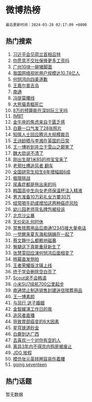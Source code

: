 # 微博热榜

`最后更新时间：2024-03-28 02:17:09 +0800`

## 热门搜索

1. [习近平会见荷兰首相吕特](https://m.weibo.cn/search?containerid=100103type%3D1%26t%3D10%26q%3D%23%E4%B9%A0%E8%BF%91%E5%B9%B3%E4%BC%9A%E8%A7%81%E8%8D%B7%E5%85%B0%E9%A6%96%E7%9B%B8%E5%90%95%E7%89%B9%23&stream_entry_id=51&isnewpage=1&extparam=seat%3D1%26filter_type%3Drealtimehot%26c_type%3D51%26stream_entry_id%3D51%26pos%3D0%26q%3D%2523%25E4%25B9%25A0%25E8%25BF%2591%25E5%25B9%25B3%25E4%25BC%259A%25E8%25A7%2581%25E8%258D%25B7%25E5%2585%25B0%25E9%25A6%2596%25E7%259B%25B8%25E5%2590%2595%25E7%2589%25B9%2523%26dgr%3D0%26cate%3D10103%26display_time%3D1711563428%26pre_seqid%3D171156342815002142126)
1. [你愿意不交社保换更多工资吗](https://m.weibo.cn/search?containerid=100103type%3D1%26t%3D10%26q%3D%23%E4%BD%A0%E6%84%BF%E6%84%8F%E4%B8%8D%E4%BA%A4%E7%A4%BE%E4%BF%9D%E6%8D%A2%E6%9B%B4%E5%A4%9A%E5%B7%A5%E8%B5%84%E5%90%97%23&stream_entry_id=31&isnewpage=1&extparam=seat%3D1%26realpos%3D1%26band_rank%3D1%26pos%3D0%26c_type%3D31%26cate%3D5001%26lcate%3D5001%26stream_entry_id%3D31%26filter_type%3Drealtimehot%26q%3D%2523%25E4%25BD%25A0%25E6%2584%25BF%25E6%2584%258F%25E4%25B8%258D%25E4%25BA%25A4%25E7%25A4%25BE%25E4%25BF%259D%25E6%258D%25A2%25E6%259B%25B4%25E5%25A4%259A%25E5%25B7%25A5%25E8%25B5%2584%25E5%2590%2597%2523%26flag%3D1%26dgr%3D0%26display_time%3D1711563428%26pre_seqid%3D171156342815002142126)
1. [广州10块一碗猪脚面](https://m.weibo.cn/search?containerid=100103type%3D1%26t%3D10%26q%3D%E5%B9%BF%E5%B7%9E10%E5%9D%97%E4%B8%80%E7%A2%97%E7%8C%AA%E8%84%9A%E9%9D%A2&stream_entry_id=31&isnewpage=1&extparam=seat%3D1%26realpos%3D2%26band_rank%3D2%26pos%3D1%26c_type%3D31%26cate%3D5001%26lcate%3D5001%26stream_entry_id%3D31%26filter_type%3Drealtimehot%26q%3D%25E5%25B9%25BF%25E5%25B7%259E10%25E5%259D%2597%25E4%25B8%2580%25E7%25A2%2597%25E7%258C%25AA%25E8%2584%259A%25E9%259D%25A2%26flag%3D2%26dgr%3D0%26display_time%3D1711563428%26pre_seqid%3D171156342815002142126)
1. [我国网络视听用户规模达10.74亿人](https://m.weibo.cn/search?containerid=100103type%3D1%26t%3D10%26q%3D%23%E6%88%91%E5%9B%BD%E7%BD%91%E7%BB%9C%E8%A7%86%E5%90%AC%E7%94%A8%E6%88%B7%E8%A7%84%E6%A8%A1%E8%BE%BE10.74%E4%BA%BF%E4%BA%BA%23&stream_entry_id=31&isnewpage=1&extparam=seat%3D1%26realpos%3D3%26band_rank%3D3%26pos%3D2%26c_type%3D31%26cate%3D5001%26lcate%3D5001%26stream_entry_id%3D31%26filter_type%3Drealtimehot%26q%3D%2523%25E6%2588%2591%25E5%259B%25BD%25E7%25BD%2591%25E7%25BB%259C%25E8%25A7%2586%25E5%2590%25AC%25E7%2594%25A8%25E6%2588%25B7%25E8%25A7%2584%25E6%25A8%25A1%25E8%25BE%25BE10.74%25E4%25BA%25BF%25E4%25BA%25BA%2523%26flag%3D0%26dgr%3D0%26display_time%3D1711563428%26pre_seqid%3D171156342815002142126)
1. [何悯鸿向四美道歉](https://m.weibo.cn/search?containerid=100103type%3D1%26t%3D10%26q%3D%23%E4%BD%95%E6%82%AF%E9%B8%BF%E5%90%91%E5%9B%9B%E7%BE%8E%E9%81%93%E6%AD%89%23&stream_entry_id=31&isnewpage=1&extparam=seat%3D1%26realpos%3D4%26band_rank%3D4%26pos%3D3%26c_type%3D31%26cate%3D5001%26lcate%3D5001%26stream_entry_id%3D31%26filter_type%3Drealtimehot%26q%3D%2523%25E4%25BD%2595%25E6%2582%25AF%25E9%25B8%25BF%25E5%2590%2591%25E5%259B%259B%25E7%25BE%258E%25E9%2581%2593%25E6%25AD%2589%2523%26flag%3D1%26dgr%3D0%26display_time%3D1711563428%26pre_seqid%3D171156342815002142126)
1. [王嘉尔普吉岛](https://m.weibo.cn/search?containerid=100103type%3D1%26t%3D10%26q%3D%E7%8E%8B%E5%98%89%E5%B0%94%E6%99%AE%E5%90%89%E5%B2%9B&stream_entry_id=31&isnewpage=1&extparam=seat%3D1%26realpos%3D5%26band_rank%3D5%26pos%3D4%26c_type%3D31%26cate%3D5001%26lcate%3D5001%26stream_entry_id%3D31%26filter_type%3Drealtimehot%26q%3D%25E7%258E%258B%25E5%2598%2589%25E5%25B0%2594%25E6%2599%25AE%25E5%2590%2589%25E5%25B2%259B%26flag%3D2%26dgr%3D0%26display_time%3D1711563428%26pre_seqid%3D171156342815002142126)
1. [南通](https://m.weibo.cn/search?containerid=100103type%3D1%26t%3D10%26q%3D%E5%8D%97%E9%80%9A&stream_entry_id=31&isnewpage=1&extparam=seat%3D1%26realpos%3D6%26band_rank%3D6%26pos%3D5%26c_type%3D31%26cate%3D5001%26lcate%3D5001%26stream_entry_id%3D31%26filter_type%3Drealtimehot%26q%3D%25E5%258D%2597%25E9%2580%259A%26flag%3D16%26dgr%3D0%26display_time%3D1711563428%26pre_seqid%3D171156342815002142126)
1. [冯提莫腰线](https://m.weibo.cn/search?containerid=100103type%3D1%26t%3D10%26q%3D%23%E5%86%AF%E6%8F%90%E8%8E%AB%E8%85%B0%E7%BA%BF%23&stream_entry_id=31&isnewpage=1&extparam=seat%3D1%26realpos%3D7%26band_rank%3D7%26pos%3D6%26c_type%3D31%26cate%3D5001%26lcate%3D5001%26stream_entry_id%3D31%26filter_type%3Drealtimehot%26q%3D%2523%25E5%2586%25AF%25E6%258F%2590%25E8%258E%25AB%25E8%2585%25B0%25E7%25BA%25BF%2523%26flag%3D2%26dgr%3D0%26display_time%3D1711563428%26pre_seqid%3D171156342815002142126)
1. [大熊猫青糍死亡](https://m.weibo.cn/search?containerid=100103type%3D1%26t%3D10%26q%3D%23%E5%A4%A7%E7%86%8A%E7%8C%AB%E9%9D%92%E7%B3%8D%E6%AD%BB%E4%BA%A1%23&stream_entry_id=31&isnewpage=1&extparam=seat%3D1%26realpos%3D8%26band_rank%3D8%26pos%3D7%26c_type%3D31%26cate%3D5001%26lcate%3D5001%26stream_entry_id%3D31%26filter_type%3Drealtimehot%26q%3D%2523%25E5%25A4%25A7%25E7%2586%258A%25E7%258C%25AB%25E9%259D%2592%25E7%25B3%258D%25E6%25AD%25BB%25E4%25BA%25A1%2523%26flag%3D2%26dgr%3D0%26display_time%3D1711563428%26pre_seqid%3D171156342815002142126)
1. [8万的预算能在深圳玩三天吗](https://m.weibo.cn/search?containerid=100103type%3D1%26t%3D10%26q%3D8%E4%B8%87%E7%9A%84%E9%A2%84%E7%AE%97%E8%83%BD%E5%9C%A8%E6%B7%B1%E5%9C%B3%E7%8E%A9%E4%B8%89%E5%A4%A9%E5%90%97&stream_entry_id=31&isnewpage=1&extparam=seat%3D1%26realpos%3D9%26band_rank%3D9%26pos%3D8%26c_type%3D31%26cate%3D5001%26lcate%3D5001%26stream_entry_id%3D31%26filter_type%3Drealtimehot%26q%3D8%25E4%25B8%2587%25E7%259A%2584%25E9%25A2%2584%25E7%25AE%2597%25E8%2583%25BD%25E5%259C%25A8%25E6%25B7%25B1%25E5%259C%25B3%25E7%258E%25A9%25E4%25B8%2589%25E5%25A4%25A9%25E5%2590%2597%26flag%3D2%26dgr%3D0%26display_time%3D1711563428%26pre_seqid%3D171156342815002142126)
1. [IMBT](https://m.weibo.cn/search?containerid=100103type%3D1%26t%3D10%26q%3DIMBT&stream_entry_id=31&isnewpage=1&extparam=seat%3D1%26realpos%3D10%26band_rank%3D10%26pos%3D9%26c_type%3D31%26cate%3D5001%26lcate%3D5001%26stream_entry_id%3D31%26filter_type%3Drealtimehot%26q%3DIMBT%26flag%3D1%26dgr%3D0%26display_time%3D1711563428%26pre_seqid%3D171156342815002142126)
1. [金牛座的焦虑来自于匮乏感](https://m.weibo.cn/search?containerid=100103type%3D1%26t%3D10%26q%3D%23%E9%87%91%E7%89%9B%E5%BA%A7%E7%9A%84%E7%84%A6%E8%99%91%E6%9D%A5%E8%87%AA%E4%BA%8E%E5%8C%AE%E4%B9%8F%E6%84%9F%23&stream_entry_id=31&isnewpage=1&extparam=seat%3D1%26realpos%3D11%26band_rank%3D11%26pos%3D10%26c_type%3D31%26cate%3D5001%26lcate%3D5001%26stream_entry_id%3D31%26filter_type%3Drealtimehot%26q%3D%2523%25E9%2587%2591%25E7%2589%259B%25E5%25BA%25A7%25E7%259A%2584%25E7%2584%25A6%25E8%2599%2591%25E6%259D%25A5%25E8%2587%25AA%25E4%25BA%258E%25E5%258C%25AE%25E4%25B9%258F%25E6%2584%259F%2523%26flag%3D0%26dgr%3D0%26display_time%3D1711563428%26pre_seqid%3D171156342815002142126)
1. [白鹿一口气发了28张照片](https://m.weibo.cn/search?containerid=100103type%3D1%26t%3D10%26q%3D%23%E7%99%BD%E9%B9%BF%E4%B8%80%E5%8F%A3%E6%B0%94%E5%8F%91%E4%BA%8628%E5%BC%A0%E7%85%A7%E7%89%87%23&stream_entry_id=31&isnewpage=1&extparam=seat%3D1%26realpos%3D12%26band_rank%3D12%26pos%3D11%26c_type%3D31%26cate%3D5001%26lcate%3D5001%26stream_entry_id%3D31%26filter_type%3Drealtimehot%26q%3D%2523%25E7%2599%25BD%25E9%25B9%25BF%25E4%25B8%2580%25E5%258F%25A3%25E6%25B0%2594%25E5%258F%2591%25E4%25BA%258628%25E5%25BC%25A0%25E7%2585%25A7%25E7%2589%2587%2523%26flag%3D2%26dgr%3D0%26display_time%3D1711563428%26pre_seqid%3D171156342815002142126)
1. [知情人士回应腾讯大规模裁员](https://m.weibo.cn/search?containerid=100103type%3D1%26t%3D10%26q%3D%23%E7%9F%A5%E6%83%85%E4%BA%BA%E5%A3%AB%E5%9B%9E%E5%BA%94%E8%85%BE%E8%AE%AF%E5%A4%A7%E8%A7%84%E6%A8%A1%E8%A3%81%E5%91%98%23&stream_entry_id=31&isnewpage=1&extparam=seat%3D1%26realpos%3D13%26band_rank%3D13%26pos%3D12%26c_type%3D31%26cate%3D5001%26lcate%3D5001%26stream_entry_id%3D31%26filter_type%3Drealtimehot%26q%3D%2523%25E7%259F%25A5%25E6%2583%2585%25E4%25BA%25BA%25E5%25A3%25AB%25E5%259B%259E%25E5%25BA%2594%25E8%2585%25BE%25E8%25AE%25AF%25E5%25A4%25A7%25E8%25A7%2584%25E6%25A8%25A1%25E8%25A3%2581%25E5%2591%2598%2523%26flag%3D2%26dgr%3D0%26display_time%3D1711563428%26pre_seqid%3D171156342815002142126)
1. [王诗龄晒与李湘在英国的日常](https://m.weibo.cn/search?containerid=100103type%3D1%26t%3D10%26q%3D%23%E7%8E%8B%E8%AF%97%E9%BE%84%E6%99%92%E4%B8%8E%E6%9D%8E%E6%B9%98%E5%9C%A8%E8%8B%B1%E5%9B%BD%E7%9A%84%E6%97%A5%E5%B8%B8%23&stream_entry_id=31&isnewpage=1&extparam=seat%3D1%26realpos%3D14%26band_rank%3D14%26pos%3D13%26c_type%3D31%26cate%3D5001%26lcate%3D5001%26stream_entry_id%3D31%26filter_type%3Drealtimehot%26q%3D%2523%25E7%258E%258B%25E8%25AF%2597%25E9%25BE%2584%25E6%2599%2592%25E4%25B8%258E%25E6%259D%258E%25E6%25B9%2598%25E5%259C%25A8%25E8%258B%25B1%25E5%259B%25BD%25E7%259A%2584%25E6%2597%25A5%25E5%25B8%25B8%2523%26flag%3D2%26dgr%3D0%26display_time%3D1711563428%26pre_seqid%3D171156342815002142126)
1. [王一博听到并立于雪山之巅笑了](https://m.weibo.cn/search?containerid=100103type%3D1%26t%3D10%26q%3D%23%E7%8E%8B%E4%B8%80%E5%8D%9A%E5%90%AC%E5%88%B0%E5%B9%B6%E7%AB%8B%E4%BA%8E%E9%9B%AA%E5%B1%B1%E4%B9%8B%E5%B7%85%E7%AC%91%E4%BA%86%23&stream_entry_id=31&isnewpage=1&extparam=seat%3D1%26realpos%3D15%26band_rank%3D15%26pos%3D14%26c_type%3D31%26cate%3D5001%26lcate%3D5001%26stream_entry_id%3D31%26filter_type%3Drealtimehot%26q%3D%2523%25E7%258E%258B%25E4%25B8%2580%25E5%258D%259A%25E5%2590%25AC%25E5%2588%25B0%25E5%25B9%25B6%25E7%25AB%258B%25E4%25BA%258E%25E9%259B%25AA%25E5%25B1%25B1%25E4%25B9%258B%25E5%25B7%2585%25E7%25AC%2591%25E4%25BA%2586%2523%26flag%3D0%26dgr%3D0%26display_time%3D1711563428%26pre_seqid%3D171156342815002142126)
1. [魏大勋说不清了](https://m.weibo.cn/search?containerid=100103type%3D1%26t%3D10%26q%3D%23%E9%AD%8F%E5%A4%A7%E5%8B%8B%E8%AF%B4%E4%B8%8D%E6%B8%85%E4%BA%86%23&stream_entry_id=31&isnewpage=1&extparam=seat%3D1%26realpos%3D16%26band_rank%3D16%26pos%3D15%26c_type%3D31%26cate%3D5001%26lcate%3D5001%26stream_entry_id%3D31%26filter_type%3Drealtimehot%26q%3D%2523%25E9%25AD%258F%25E5%25A4%25A7%25E5%258B%258B%25E8%25AF%25B4%25E4%25B8%258D%25E6%25B8%2585%25E4%25BA%2586%2523%26flag%3D2%26dgr%3D0%26display_time%3D1711563428%26pre_seqid%3D171156342815002142126)
1. [刚出生就1米85的帅宝宝来了](https://m.weibo.cn/search?containerid=100103type%3D1%26t%3D10%26q%3D%23%E5%88%9A%E5%87%BA%E7%94%9F%E5%B0%B11%E7%B1%B385%E7%9A%84%E5%B8%85%E5%AE%9D%E5%AE%9D%E6%9D%A5%E4%BA%86%23&stream_entry_id=31&isnewpage=1&extparam=seat%3D1%26realpos%3D17%26band_rank%3D17%26pos%3D16%26c_type%3D31%26cate%3D5001%26lcate%3D5001%26stream_entry_id%3D31%26filter_type%3Drealtimehot%26q%3D%2523%25E5%2588%259A%25E5%2587%25BA%25E7%2594%259F%25E5%25B0%25B11%25E7%25B1%25B385%25E7%259A%2584%25E5%25B8%2585%25E5%25AE%259D%25E5%25AE%259D%25E6%259D%25A5%25E4%25BA%2586%2523%26flag%3D32768%26dgr%3D0%26display_time%3D1711563428%26pre_seqid%3D171156342815002142126)
1. [老邪吐槽追风者 翻车](https://m.weibo.cn/search?containerid=100103type%3D1%26t%3D10%26q%3D%E8%80%81%E9%82%AA%E5%90%90%E6%A7%BD%E8%BF%BD%E9%A3%8E%E8%80%85+%E7%BF%BB%E8%BD%A6&stream_entry_id=31&isnewpage=1&extparam=seat%3D1%26realpos%3D18%26band_rank%3D18%26pos%3D17%26c_type%3D31%26cate%3D5001%26lcate%3D5001%26stream_entry_id%3D31%26filter_type%3Drealtimehot%26q%3D%25E8%2580%2581%25E9%2582%25AA%25E5%2590%2590%25E6%25A7%25BD%25E8%25BF%25BD%25E9%25A3%258E%25E8%2580%2585%2520%25E7%25BF%25BB%25E8%25BD%25A6%26flag%3D0%26dgr%3D0%26display_time%3D1711563428%26pre_seqid%3D171156342815002142126)
1. [全国研究生招生6年增幅超6成](https://m.weibo.cn/search?containerid=100103type%3D1%26t%3D10%26q%3D%23%E5%85%A8%E5%9B%BD%E7%A0%94%E7%A9%B6%E7%94%9F%E6%8B%9B%E7%94%9F6%E5%B9%B4%E5%A2%9E%E5%B9%85%E8%B6%856%E6%88%90%23&stream_entry_id=31&isnewpage=1&extparam=seat%3D1%26realpos%3D19%26band_rank%3D19%26pos%3D18%26c_type%3D31%26cate%3D5001%26lcate%3D5001%26stream_entry_id%3D31%26filter_type%3Drealtimehot%26q%3D%2523%25E5%2585%25A8%25E5%259B%25BD%25E7%25A0%2594%25E7%25A9%25B6%25E7%2594%259F%25E6%258B%259B%25E7%2594%259F6%25E5%25B9%25B4%25E5%25A2%259E%25E5%25B9%2585%25E8%25B6%25856%25E6%2588%2590%2523%26flag%3D0%26dgr%3D0%26display_time%3D1711563428%26pre_seqid%3D171156342815002142126)
1. [极限挑战](https://m.weibo.cn/search?containerid=100103type%3D1%26t%3D10%26q%3D%E6%9E%81%E9%99%90%E6%8C%91%E6%88%98&stream_entry_id=31&isnewpage=1&extparam=seat%3D1%26realpos%3D20%26band_rank%3D20%26pos%3D19%26c_type%3D31%26cate%3D5001%26lcate%3D5001%26stream_entry_id%3D31%26filter_type%3Drealtimehot%26q%3D%25E6%259E%2581%25E9%2599%2590%25E6%258C%2591%25E6%2588%2598%26flag%3D2%26dgr%3D0%26display_time%3D1711563428%26pre_seqid%3D171156342815002142126)
1. [尿毒症都是拖出来的吗](https://m.weibo.cn/search?containerid=100103type%3D1%26t%3D10%26q%3D%23%E5%B0%BF%E6%AF%92%E7%97%87%E9%83%BD%E6%98%AF%E6%8B%96%E5%87%BA%E6%9D%A5%E7%9A%84%E5%90%97%23&stream_entry_id=31&isnewpage=1&extparam=seat%3D1%26realpos%3D21%26band_rank%3D21%26pos%3D20%26c_type%3D31%26cate%3D5001%26lcate%3D5001%26stream_entry_id%3D31%26filter_type%3Drealtimehot%26q%3D%2523%25E5%25B0%25BF%25E6%25AF%2592%25E7%2597%2587%25E9%2583%25BD%25E6%2598%25AF%25E6%258B%2596%25E5%2587%25BA%25E6%259D%25A5%25E7%259A%2584%25E5%2590%2597%2523%26flag%3D1%26dgr%3D0%26display_time%3D1711563428%26pre_seqid%3D171156342815002142126)
1. [韩国高中生向女老师保温杯注入精液](https://m.weibo.cn/search?containerid=100103type%3D1%26t%3D10%26q%3D%23%E9%9F%A9%E5%9B%BD%E9%AB%98%E4%B8%AD%E7%94%9F%E5%90%91%E5%A5%B3%E8%80%81%E5%B8%88%E4%BF%9D%E6%B8%A9%E6%9D%AF%E6%B3%A8%E5%85%A5%E7%B2%BE%E6%B6%B2%23&stream_entry_id=31&isnewpage=1&extparam=seat%3D1%26realpos%3D22%26band_rank%3D22%26pos%3D21%26c_type%3D31%26cate%3D5001%26lcate%3D5001%26stream_entry_id%3D31%26filter_type%3Drealtimehot%26q%3D%2523%25E9%259F%25A9%25E5%259B%25BD%25E9%25AB%2598%25E4%25B8%25AD%25E7%2594%259F%25E5%2590%2591%25E5%25A5%25B3%25E8%2580%2581%25E5%25B8%2588%25E4%25BF%259D%25E6%25B8%25A9%25E6%259D%25AF%25E6%25B3%25A8%25E5%2585%25A5%25E7%25B2%25BE%25E6%25B6%25B2%2523%26flag%3D0%26dgr%3D0%26display_time%3D1711563428%26pre_seqid%3D171156342815002142126)
1. [男方准备10万彩礼女方要30万](https://m.weibo.cn/search?containerid=100103type%3D1%26t%3D10%26q%3D%23%E7%94%B7%E6%96%B9%E5%87%86%E5%A4%8710%E4%B8%87%E5%BD%A9%E7%A4%BC%E5%A5%B3%E6%96%B9%E8%A6%8130%E4%B8%87%23&stream_entry_id=31&isnewpage=1&extparam=seat%3D1%26realpos%3D23%26band_rank%3D23%26pos%3D22%26c_type%3D31%26cate%3D5001%26lcate%3D5001%26stream_entry_id%3D31%26filter_type%3Drealtimehot%26q%3D%2523%25E7%2594%25B7%25E6%2596%25B9%25E5%2587%2586%25E5%25A4%258710%25E4%25B8%2587%25E5%25BD%25A9%25E7%25A4%25BC%25E5%25A5%25B3%25E6%2596%25B9%25E8%25A6%258130%25E4%25B8%2587%2523%26flag%3D0%26dgr%3D0%26display_time%3D1711563428%26pre_seqid%3D171156342815002142126)
1. [经常喝牛奶或增加这两种癌症风险](https://m.weibo.cn/search?containerid=100103type%3D1%26t%3D10%26q%3D%23%E7%BB%8F%E5%B8%B8%E5%96%9D%E7%89%9B%E5%A5%B6%E6%88%96%E5%A2%9E%E5%8A%A0%E8%BF%99%E4%B8%A4%E7%A7%8D%E7%99%8C%E7%97%87%E9%A3%8E%E9%99%A9%23&stream_entry_id=31&isnewpage=1&extparam=seat%3D1%26realpos%3D24%26band_rank%3D24%26pos%3D23%26c_type%3D31%26cate%3D5001%26lcate%3D5001%26stream_entry_id%3D31%26filter_type%3Drealtimehot%26q%3D%2523%25E7%25BB%258F%25E5%25B8%25B8%25E5%2596%259D%25E7%2589%259B%25E5%25A5%25B6%25E6%2588%2596%25E5%25A2%259E%25E5%258A%25A0%25E8%25BF%2599%25E4%25B8%25A4%25E7%25A7%258D%25E7%2599%258C%25E7%2597%2587%25E9%25A3%258E%25E9%2599%25A9%2523%26flag%3D0%26dgr%3D0%26display_time%3D1711563428%26pre_seqid%3D171156342815002142126)
1. [幼儿园老师背名牌包被投诉](https://m.weibo.cn/search?containerid=100103type%3D1%26t%3D10%26q%3D%E5%B9%BC%E5%84%BF%E5%9B%AD%E8%80%81%E5%B8%88%E8%83%8C%E5%90%8D%E7%89%8C%E5%8C%85%E8%A2%AB%E6%8A%95%E8%AF%89&stream_entry_id=31&isnewpage=1&extparam=seat%3D1%26realpos%3D25%26band_rank%3D25%26pos%3D24%26c_type%3D31%26cate%3D5001%26lcate%3D5001%26stream_entry_id%3D31%26filter_type%3Drealtimehot%26q%3D%25E5%25B9%25BC%25E5%2584%25BF%25E5%259B%25AD%25E8%2580%2581%25E5%25B8%2588%25E8%2583%258C%25E5%2590%258D%25E7%2589%258C%25E5%258C%2585%25E8%25A2%25AB%25E6%258A%2595%25E8%25AF%2589%26flag%3D0%26dgr%3D0%26display_time%3D1711563428%26pre_seqid%3D171156342815002142126)
1. [北京沙尘暴](https://m.weibo.cn/search?containerid=100103type%3D1%26t%3D10%26q%3D%23%E5%8C%97%E4%BA%AC%E6%B2%99%E5%B0%98%E6%9A%B4%23&stream_entry_id=31&isnewpage=1&extparam=seat%3D1%26realpos%3D26%26band_rank%3D26%26pos%3D25%26c_type%3D31%26cate%3D5001%26lcate%3D5001%26stream_entry_id%3D31%26filter_type%3Drealtimehot%26q%3D%2523%25E5%258C%2597%25E4%25BA%25AC%25E6%25B2%2599%25E5%25B0%2598%25E6%259A%25B4%2523%26flag%3D1%26dgr%3D0%26display_time%3D1711563428%26pre_seqid%3D171156342815002142126)
1. [天价彩礼何时休](https://m.weibo.cn/search?containerid=100103type%3D1%26t%3D10%26q%3D%23%E5%A4%A9%E4%BB%B7%E5%BD%A9%E7%A4%BC%E4%BD%95%E6%97%B6%E4%BC%91%23&stream_entry_id=31&isnewpage=1&extparam=seat%3D1%26realpos%3D27%26band_rank%3D27%26pos%3D26%26c_type%3D31%26cate%3D5001%26lcate%3D5001%26stream_entry_id%3D31%26filter_type%3Drealtimehot%26q%3D%2523%25E5%25A4%25A9%25E4%25BB%25B7%25E5%25BD%25A9%25E7%25A4%25BC%25E4%25BD%2595%25E6%2597%25B6%25E4%25BC%2591%2523%26flag%3D1%26dgr%3D0%26display_time%3D1711563428%26pre_seqid%3D171156342815002142126)
1. [禁售殡葬用品后南通12345接大量电话](https://m.weibo.cn/search?containerid=100103type%3D1%26t%3D10%26q%3D%23%E7%A6%81%E5%94%AE%E6%AE%A1%E8%91%AC%E7%94%A8%E5%93%81%E5%90%8E%E5%8D%97%E9%80%9A12345%E6%8E%A5%E5%A4%A7%E9%87%8F%E7%94%B5%E8%AF%9D%23&stream_entry_id=31&isnewpage=1&extparam=seat%3D1%26realpos%3D28%26band_rank%3D28%26pos%3D27%26c_type%3D31%26cate%3D5001%26lcate%3D5001%26stream_entry_id%3D31%26filter_type%3Drealtimehot%26q%3D%2523%25E7%25A6%2581%25E5%2594%25AE%25E6%25AE%25A1%25E8%2591%25AC%25E7%2594%25A8%25E5%2593%2581%25E5%2590%258E%25E5%258D%2597%25E9%2580%259A12345%25E6%258E%25A5%25E5%25A4%25A7%25E9%2587%258F%25E7%2594%25B5%25E8%25AF%259D%2523%26flag%3D0%26dgr%3D0%26display_time%3D1711563428%26pre_seqid%3D171156342815002142126)
1. [一觉醒来夏东海和锅姨在一起了](https://m.weibo.cn/search?containerid=100103type%3D1%26t%3D10%26q%3D%23%E4%B8%80%E8%A7%89%E9%86%92%E6%9D%A5%E5%A4%8F%E4%B8%9C%E6%B5%B7%E5%92%8C%E9%94%85%E5%A7%A8%E5%9C%A8%E4%B8%80%E8%B5%B7%E4%BA%86%23&stream_entry_id=31&isnewpage=1&extparam=seat%3D1%26realpos%3D29%26band_rank%3D29%26pos%3D28%26c_type%3D31%26cate%3D5001%26lcate%3D5001%26stream_entry_id%3D31%26filter_type%3Drealtimehot%26q%3D%2523%25E4%25B8%2580%25E8%25A7%2589%25E9%2586%2592%25E6%259D%25A5%25E5%25A4%258F%25E4%25B8%259C%25E6%25B5%25B7%25E5%2592%258C%25E9%2594%2585%25E5%25A7%25A8%25E5%259C%25A8%25E4%25B8%2580%25E8%25B5%25B7%25E4%25BA%2586%2523%26flag%3D0%26dgr%3D0%26display_time%3D1711563428%26pre_seqid%3D171156342815002142126)
1. [蔡文静什么都赖地磁暴](https://m.weibo.cn/search?containerid=100103type%3D1%26t%3D10%26q%3D%23%E8%94%A1%E6%96%87%E9%9D%99%E4%BB%80%E4%B9%88%E9%83%BD%E8%B5%96%E5%9C%B0%E7%A3%81%E6%9A%B4%23&stream_entry_id=31&isnewpage=1&extparam=seat%3D1%26realpos%3D30%26band_rank%3D30%26pos%3D29%26c_type%3D31%26cate%3D5001%26lcate%3D5001%26stream_entry_id%3D31%26filter_type%3Drealtimehot%26q%3D%2523%25E8%2594%25A1%25E6%2596%2587%25E9%259D%2599%25E4%25BB%2580%25E4%25B9%2588%25E9%2583%25BD%25E8%25B5%2596%25E5%259C%25B0%25E7%25A3%2581%25E6%259A%25B4%2523%26flag%3D0%26dgr%3D0%26display_time%3D1711563428%26pre_seqid%3D171156342815002142126)
1. [臀腿这下真能重获新生了](https://m.weibo.cn/search?containerid=100103type%3D1%26t%3D10%26q%3D%E8%87%80%E8%85%BF%E8%BF%99%E4%B8%8B%E7%9C%9F%E8%83%BD%E9%87%8D%E8%8E%B7%E6%96%B0%E7%94%9F%E4%BA%86&stream_entry_id=31&isnewpage=1&extparam=seat%3D1%26realpos%3D31%26band_rank%3D31%26pos%3D30%26c_type%3D31%26cate%3D5001%26lcate%3D5001%26stream_entry_id%3D31%26filter_type%3Drealtimehot%26q%3D%25E8%2587%2580%25E8%2585%25BF%25E8%25BF%2599%25E4%25B8%258B%25E7%259C%259F%25E8%2583%25BD%25E9%2587%258D%25E8%258E%25B7%25E6%2596%25B0%25E7%2594%259F%25E4%25BA%2586%26flag%3D0%26dgr%3D0%26display_time%3D1711563428%26pre_seqid%3D171156342815002142126)
1. [张慧雯回应演何悯鸿后面相变了](https://m.weibo.cn/search?containerid=100103type%3D1%26t%3D10%26q%3D%23%E5%BC%A0%E6%85%A7%E9%9B%AF%E5%9B%9E%E5%BA%94%E6%BC%94%E4%BD%95%E6%82%AF%E9%B8%BF%E5%90%8E%E9%9D%A2%E7%9B%B8%E5%8F%98%E4%BA%86%23&stream_entry_id=31&isnewpage=1&extparam=seat%3D1%26realpos%3D32%26band_rank%3D32%26pos%3D31%26c_type%3D31%26cate%3D5001%26lcate%3D5001%26stream_entry_id%3D31%26filter_type%3Drealtimehot%26q%3D%2523%25E5%25BC%25A0%25E6%2585%25A7%25E9%259B%25AF%25E5%259B%259E%25E5%25BA%2594%25E6%25BC%2594%25E4%25BD%2595%25E6%2582%25AF%25E9%25B8%25BF%25E5%2590%258E%25E9%259D%25A2%25E7%259B%25B8%25E5%258F%2598%25E4%25BA%2586%2523%26flag%3D0%26dgr%3D0%26display_time%3D1711563428%26pre_seqid%3D171156342815002142126)
1. [杨幂直发侧拍](https://m.weibo.cn/search?containerid=100103type%3D1%26t%3D10%26q%3D%23%E6%9D%A8%E5%B9%82%E7%9B%B4%E5%8F%91%E4%BE%A7%E6%8B%8D%23&stream_entry_id=31&isnewpage=1&extparam=seat%3D1%26realpos%3D33%26band_rank%3D33%26pos%3D32%26c_type%3D31%26cate%3D5001%26lcate%3D5001%26stream_entry_id%3D31%26filter_type%3Drealtimehot%26q%3D%2523%25E6%259D%25A8%25E5%25B9%2582%25E7%259B%25B4%25E5%258F%2591%25E4%25BE%25A7%25E6%258B%258D%2523%26flag%3D0%26dgr%3D0%26display_time%3D1711563428%26pre_seqid%3D171156342815002142126)
1. [王者荣耀版沈璃上线](https://m.weibo.cn/search?containerid=100103type%3D1%26t%3D10%26q%3D%23%E7%8E%8B%E8%80%85%E8%8D%A3%E8%80%80%E7%89%88%E6%B2%88%E7%92%83%E4%B8%8A%E7%BA%BF%23&stream_entry_id=31&isnewpage=1&extparam=seat%3D1%26realpos%3D34%26band_rank%3D34%26pos%3D33%26c_type%3D31%26cate%3D5001%26lcate%3D5001%26stream_entry_id%3D31%26filter_type%3Drealtimehot%26q%3D%2523%25E7%258E%258B%25E8%2580%2585%25E8%258D%25A3%25E8%2580%2580%25E7%2589%2588%25E6%25B2%2588%25E7%2592%2583%25E4%25B8%258A%25E7%25BA%25BF%2523%26flag%3D0%26dgr%3D0%26display_time%3D1711563428%26pre_seqid%3D171156342815002142126)
1. [终于学会删除空白页了](https://m.weibo.cn/search?containerid=100103type%3D1%26t%3D10%26q%3D%E7%BB%88%E4%BA%8E%E5%AD%A6%E4%BC%9A%E5%88%A0%E9%99%A4%E7%A9%BA%E7%99%BD%E9%A1%B5%E4%BA%86&stream_entry_id=31&isnewpage=1&extparam=seat%3D1%26realpos%3D35%26band_rank%3D35%26pos%3D34%26c_type%3D31%26cate%3D5001%26lcate%3D5001%26stream_entry_id%3D31%26filter_type%3Drealtimehot%26q%3D%25E7%25BB%2588%25E4%25BA%258E%25E5%25AD%25A6%25E4%25BC%259A%25E5%2588%25A0%25E9%2599%25A4%25E7%25A9%25BA%25E7%2599%25BD%25E9%25A1%25B5%25E4%25BA%2586%26flag%3D0%26dgr%3D0%26display_time%3D1711563428%26pre_seqid%3D171156342815002142126)
1. [Scout说不会韩语](https://m.weibo.cn/search?containerid=100103type%3D1%26t%3D10%26q%3D%23Scout%E8%AF%B4%E4%B8%8D%E4%BC%9A%E9%9F%A9%E8%AF%AD%23&stream_entry_id=31&isnewpage=1&extparam=seat%3D1%26realpos%3D36%26band_rank%3D36%26pos%3D35%26c_type%3D31%26cate%3D5001%26lcate%3D5001%26stream_entry_id%3D31%26filter_type%3Drealtimehot%26q%3D%2523Scout%25E8%25AF%25B4%25E4%25B8%258D%25E4%25BC%259A%25E9%259F%25A9%25E8%25AF%25AD%2523%26flag%3D0%26dgr%3D0%26display_time%3D1711563428%26pre_seqid%3D171156342815002142126)
1. [小米SU7续航700公里起步](https://m.weibo.cn/search?containerid=100103type%3D1%26t%3D10%26q%3D%23%E5%B0%8F%E7%B1%B3SU7%E7%BB%AD%E8%88%AA700%E5%85%AC%E9%87%8C%E8%B5%B7%E6%AD%A5%23&stream_entry_id=31&isnewpage=1&extparam=seat%3D1%26realpos%3D37%26band_rank%3D37%26pos%3D36%26c_type%3D31%26cate%3D5001%26lcate%3D5001%26stream_entry_id%3D31%26filter_type%3Drealtimehot%26q%3D%2523%25E5%25B0%258F%25E7%25B1%25B3SU7%25E7%25BB%25AD%25E8%2588%25AA700%25E5%2585%25AC%25E9%2587%258C%25E8%25B5%25B7%25E6%25AD%25A5%2523%26flag%3D0%26dgr%3D0%26display_time%3D1711563428%26pre_seqid%3D171156342815002142126)
1. [南通禁止制造销售封建迷信殡葬用品](https://m.weibo.cn/search?containerid=100103type%3D1%26t%3D10%26q%3D%23%E5%8D%97%E9%80%9A%E7%A6%81%E6%AD%A2%E5%88%B6%E9%80%A0%E9%94%80%E5%94%AE%E5%B0%81%E5%BB%BA%E8%BF%B7%E4%BF%A1%E6%AE%A1%E8%91%AC%E7%94%A8%E5%93%81%23&stream_entry_id=31&isnewpage=1&extparam=seat%3D1%26realpos%3D38%26band_rank%3D38%26pos%3D37%26c_type%3D31%26cate%3D5001%26lcate%3D5001%26stream_entry_id%3D31%26filter_type%3Drealtimehot%26q%3D%2523%25E5%258D%2597%25E9%2580%259A%25E7%25A6%2581%25E6%25AD%25A2%25E5%2588%25B6%25E9%2580%25A0%25E9%2594%2580%25E5%2594%25AE%25E5%25B0%2581%25E5%25BB%25BA%25E8%25BF%25B7%25E4%25BF%25A1%25E6%25AE%25A1%25E8%2591%25AC%25E7%2594%25A8%25E5%2593%2581%2523%26flag%3D0%26dgr%3D0%26display_time%3D1711563428%26pre_seqid%3D171156342815002142126)
1. [王一博素颜](https://m.weibo.cn/search?containerid=100103type%3D1%26t%3D10%26q%3D%E7%8E%8B%E4%B8%80%E5%8D%9A%E7%B4%A0%E9%A2%9C&stream_entry_id=31&isnewpage=1&extparam=seat%3D1%26realpos%3D39%26band_rank%3D39%26pos%3D38%26c_type%3D31%26cate%3D5001%26lcate%3D5001%26stream_entry_id%3D31%26filter_type%3Drealtimehot%26q%3D%25E7%258E%258B%25E4%25B8%2580%25E5%258D%259A%25E7%25B4%25A0%25E9%25A2%259C%26flag%3D0%26dgr%3D0%26display_time%3D1711563428%26pre_seqid%3D171156342815002142126)
1. [与凤行 送子婚姻](https://m.weibo.cn/search?containerid=100103type%3D1%26t%3D10%26q%3D%E4%B8%8E%E5%87%A4%E8%A1%8C+%E9%80%81%E5%AD%90%E5%A9%9A%E5%A7%BB&stream_entry_id=31&isnewpage=1&extparam=seat%3D1%26realpos%3D40%26band_rank%3D40%26pos%3D39%26c_type%3D31%26cate%3D5001%26lcate%3D5001%26stream_entry_id%3D31%26filter_type%3Drealtimehot%26q%3D%25E4%25B8%258E%25E5%2587%25A4%25E8%25A1%258C%2520%25E9%2580%2581%25E5%25AD%2590%25E5%25A9%259A%25E5%25A7%25BB%26flag%3D0%26dgr%3D0%26display_time%3D1711563428%26pre_seqid%3D171156342815002142126)
1. [金智媛演工作日的我](https://m.weibo.cn/search?containerid=100103type%3D1%26t%3D10%26q%3D%23%E9%87%91%E6%99%BA%E5%AA%9B%E6%BC%94%E5%B7%A5%E4%BD%9C%E6%97%A5%E7%9A%84%E6%88%91%23&stream_entry_id=31&isnewpage=1&extparam=seat%3D1%26realpos%3D41%26band_rank%3D41%26pos%3D40%26c_type%3D31%26cate%3D5001%26lcate%3D5001%26stream_entry_id%3D31%26filter_type%3Drealtimehot%26q%3D%2523%25E9%2587%2591%25E6%2599%25BA%25E5%25AA%259B%25E6%25BC%2594%25E5%25B7%25A5%25E4%25BD%259C%25E6%2597%25A5%25E7%259A%2584%25E6%2588%2591%2523%26flag%3D1%26dgr%3D0%26display_time%3D1711563428%26pre_seqid%3D171156342815002142126)
1. [追风者直播](https://m.weibo.cn/search?containerid=100103type%3D1%26t%3D10%26q%3D%23%E8%BF%BD%E9%A3%8E%E8%80%85%E7%9B%B4%E6%92%AD%23&stream_entry_id=31&isnewpage=1&extparam=seat%3D1%26realpos%3D42%26band_rank%3D42%26pos%3D41%26c_type%3D31%26cate%3D5001%26lcate%3D5001%26stream_entry_id%3D31%26filter_type%3Drealtimehot%26q%3D%2523%25E8%25BF%25BD%25E9%25A3%258E%25E8%2580%2585%25E7%259B%25B4%25E6%2592%25AD%2523%26flag%3D0%26dgr%3D0%26display_time%3D1711563428%26pre_seqid%3D171156342815002142126)
1. [导致胃部癌变的6大因素](https://m.weibo.cn/search?containerid=100103type%3D1%26t%3D10%26q%3D%23%E5%AF%BC%E8%87%B4%E8%83%83%E9%83%A8%E7%99%8C%E5%8F%98%E7%9A%846%E5%A4%A7%E5%9B%A0%E7%B4%A0%23&stream_entry_id=31&isnewpage=1&extparam=seat%3D1%26realpos%3D43%26band_rank%3D43%26pos%3D42%26c_type%3D31%26cate%3D5001%26lcate%3D5001%26stream_entry_id%3D31%26filter_type%3Drealtimehot%26q%3D%2523%25E5%25AF%25BC%25E8%2587%25B4%25E8%2583%2583%25E9%2583%25A8%25E7%2599%258C%25E5%258F%2598%25E7%259A%25846%25E5%25A4%25A7%25E5%259B%25A0%25E7%25B4%25A0%2523%26flag%3D0%26dgr%3D0%26display_time%3D1711563428%26pre_seqid%3D171156342815002142126)
1. [星穹铁道砂金](https://m.weibo.cn/search?containerid=100103type%3D1%26t%3D10%26q%3D%23%E6%98%9F%E7%A9%B9%E9%93%81%E9%81%93%E7%A0%82%E9%87%91%23&stream_entry_id=31&isnewpage=1&extparam=seat%3D1%26realpos%3D44%26band_rank%3D44%26pos%3D43%26c_type%3D31%26cate%3D5001%26lcate%3D5001%26stream_entry_id%3D31%26filter_type%3Drealtimehot%26q%3D%2523%25E6%2598%259F%25E7%25A9%25B9%25E9%2593%2581%25E9%2581%2593%25E7%25A0%2582%25E9%2587%2591%2523%26flag%3D1%26dgr%3D0%26display_time%3D1711563428%26pre_seqid%3D171156342815002142126)
1. [白鹿到达广西](https://m.weibo.cn/search?containerid=100103type%3D1%26t%3D10%26q%3D%23%E7%99%BD%E9%B9%BF%E5%88%B0%E8%BE%BE%E5%B9%BF%E8%A5%BF%23&stream_entry_id=31&isnewpage=1&extparam=seat%3D1%26realpos%3D45%26band_rank%3D45%26pos%3D44%26c_type%3D31%26cate%3D5001%26lcate%3D5001%26stream_entry_id%3D31%26filter_type%3Drealtimehot%26q%3D%2523%25E7%2599%25BD%25E9%25B9%25BF%25E5%2588%25B0%25E8%25BE%25BE%25E5%25B9%25BF%25E8%25A5%25BF%2523%26flag%3D1%26dgr%3D0%26display_time%3D1711563428%26pre_seqid%3D171156342815002142126)
1. [去喜欢一个对你有空的人](https://m.weibo.cn/search?containerid=100103type%3D1%26t%3D10%26q%3D%E5%8E%BB%E5%96%9C%E6%AC%A2%E4%B8%80%E4%B8%AA%E5%AF%B9%E4%BD%A0%E6%9C%89%E7%A9%BA%E7%9A%84%E4%BA%BA&stream_entry_id=31&isnewpage=1&extparam=seat%3D1%26realpos%3D46%26band_rank%3D46%26pos%3D45%26c_type%3D31%26cate%3D5001%26lcate%3D5001%26stream_entry_id%3D31%26filter_type%3Drealtimehot%26q%3D%25E5%258E%25BB%25E5%2596%259C%25E6%25AC%25A2%25E4%25B8%2580%25E4%25B8%25AA%25E5%25AF%25B9%25E4%25BD%25A0%25E6%259C%2589%25E7%25A9%25BA%25E7%259A%2584%25E4%25BA%25BA%26flag%3D0%26dgr%3D0%26display_time%3D1711563428%26pre_seqid%3D171156342815002142126)
1. [离异3年内不得京内购房被废止](https://m.weibo.cn/search?containerid=100103type%3D1%26t%3D10%26q%3D%23%E7%A6%BB%E5%BC%823%E5%B9%B4%E5%86%85%E4%B8%8D%E5%BE%97%E4%BA%AC%E5%86%85%E8%B4%AD%E6%88%BF%E8%A2%AB%E5%BA%9F%E6%AD%A2%23&stream_entry_id=31&isnewpage=1&extparam=seat%3D1%26realpos%3D47%26band_rank%3D47%26pos%3D46%26c_type%3D31%26cate%3D5001%26lcate%3D5001%26stream_entry_id%3D31%26filter_type%3Drealtimehot%26q%3D%2523%25E7%25A6%25BB%25E5%25BC%25823%25E5%25B9%25B4%25E5%2586%2585%25E4%25B8%258D%25E5%25BE%2597%25E4%25BA%25AC%25E5%2586%2585%25E8%25B4%25AD%25E6%2588%25BF%25E8%25A2%25AB%25E5%25BA%259F%25E6%25AD%25A2%2523%26flag%3D0%26dgr%3D0%26display_time%3D1711563428%26pre_seqid%3D171156342815002142126)
1. [JDG 放假](https://m.weibo.cn/search?containerid=100103type%3D1%26t%3D10%26q%3DJDG+%E6%94%BE%E5%81%87&stream_entry_id=31&isnewpage=1&extparam=seat%3D1%26realpos%3D48%26band_rank%3D48%26pos%3D47%26c_type%3D31%26cate%3D5001%26lcate%3D5001%26stream_entry_id%3D31%26filter_type%3Drealtimehot%26q%3DJDG%2520%25E6%2594%25BE%25E5%2581%2587%26flag%3D0%26dgr%3D0%26display_time%3D1711563428%26pre_seqid%3D171156342815002142126)
1. [模仿张元英转圈容易伤着腰](https://m.weibo.cn/search?containerid=100103type%3D1%26t%3D10%26q%3D%23%E6%A8%A1%E4%BB%BF%E5%BC%A0%E5%85%83%E8%8B%B1%E8%BD%AC%E5%9C%88%E5%AE%B9%E6%98%93%E4%BC%A4%E7%9D%80%E8%85%B0%23&stream_entry_id=31&isnewpage=1&extparam=seat%3D1%26realpos%3D49%26band_rank%3D49%26pos%3D48%26c_type%3D31%26cate%3D5001%26lcate%3D5001%26stream_entry_id%3D31%26filter_type%3Drealtimehot%26q%3D%2523%25E6%25A8%25A1%25E4%25BB%25BF%25E5%25BC%25A0%25E5%2585%2583%25E8%258B%25B1%25E8%25BD%25AC%25E5%259C%2588%25E5%25AE%25B9%25E6%2598%2593%25E4%25BC%25A4%25E7%259D%2580%25E8%2585%25B0%2523%26flag%3D1%26dgr%3D0%26display_time%3D1711563428%26pre_seqid%3D171156342815002142126)
1. [going seventeen](https://m.weibo.cn/search?containerid=100103type%3D1%26t%3D10%26q%3Dgoing+seventeen&stream_entry_id=31&isnewpage=1&extparam=seat%3D1%26realpos%3D50%26band_rank%3D50%26pos%3D49%26c_type%3D31%26cate%3D5001%26lcate%3D5001%26stream_entry_id%3D31%26filter_type%3Drealtimehot%26q%3Dgoing%2520seventeen%26flag%3D0%26dgr%3D0%26display_time%3D1711563428%26pre_seqid%3D171156342815002142126)

## 热门话题

暂无数据

